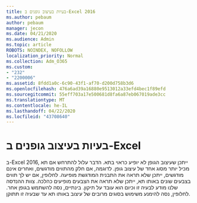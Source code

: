 ```yaml
---
title: בעיות בעיצוב גופנים ב-Excel 2016
ms.author: pebaum
author: pebaum
manager: jecon
ms.date: 04/21/2020
ms.audience: Admin
ms.topic: article
ROBOTS: NOINDEX, NOFOLLOW
localization_priority: Normal
ms.collection: Adm_O365
ms.custom:
- "232"
- "2200006"
ms.assetid: 8fdd1a0c-6c90-43f1-af70-d200d758b3d6
ms.openlocfilehash: 476a6ad39a16880e9513012a33efd4bec1f89efd
ms.sourcegitcommit: 55eff703a17e500681d8fa6a87eb067019ade3cc
ms.translationtype: MT
ms.contentlocale: he-IL
ms.lasthandoff: 04/22/2020
ms.locfileid: "43708640"
---
```

# <a name="font-formatting-problems-in-excel"></a>בעיות בעיצוב גופנים ב-Excel

ב-Excel 2016, ייתכן שעיצוב הגופן לא יופיע כראוי בתא. הדבר עלול להתרחש אם תא מכיל יותר מסוג אחד של עיצוב גופן. לדוגמה, אם חלק מהתווים מודגשים, ואחרים אינם מודגשים, ייתכן שלא תראה את התבנית המודגשת מופיעה. לחלופין, אם יש לך תווים בצבעים שונים באותו תא, ייתכן שלא תראה את הצבעים מופיעים כהלכה. צוות ההנדסה שלנו מודע לבעיה זו וכיום הוא עובד על תיקון. בינתיים, נסה להשתמש בגופן אחר. לחלופין, נסה להימנע משימוש בסוגים מרובים של עיצוב באותו תא עד שבעיה זו תתוקן.
  